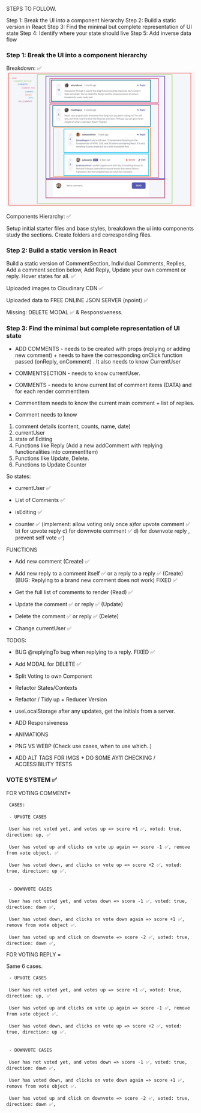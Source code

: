 STEPS TO FOLLOW.

Step 1: Break the UI into a component hierarchy
Step 2: Build a static version in React
Step 3: Find the minimal but complete representation of UI state
Step 4: Identify where your state should live
Step 5: Add inverse data flow

### Step 1: Break the UI into a component hierarchy

Breakdown: ✅
![Components Breakdown](./src/components/intermediate/CommentSection/assets/interactive-comments-section-main/design/desktop-design-breakdown.jpg)

Components Hierarchy: ✅

Setup initial starter files and base styles, breakdown the ui into components study the sections. Create folders and corresponding files.

### Step 2: Build a static version in React

Build a static version of CommentSection, Individual Comments, Replies, Add a comment section below, Add Reply, Update your own comment or reply. Hover states for all. ✅

Uploaded images to Cloudinary CDN ✅

Uploaded data to FREE ONLINE JSON SERVER (npoint) ✅

Missing: DELETE MODAL ✅ & Responsiveness.

### Step 3: Find the minimal but complete representation of UI state

- ADD COMMENTS - needs to be created with props (replying or adding new comment) + needs to have the corresponding onClick function passed (onReply, onComment) . It also needs to know CurrentUser

- COMMENTSECTION - needs to know currentUser.

- COMMENTS - needs to know current list of comment items (DATA) and for each render commentItem

- CommentItem needs to know the current main comment + list of replies.

- Comment needs to know

1.  comment details (content, counts, name, date)
2.  currentUser
3.  state of Editing
4.  Functions like Reply (Add a new addComment with replying functionalities into commentItem)
5.  Functions like Update, Delete.
6.  Functions to Update Counter

So states:

- currentUser ✅

- List of Comments ✅

- isEditing ✅

- counter ✅ (implement: allow voting only once a)for upvote comment ✅ b) for upvote reply c) for downvote comment ✅ d) for downvote reply , prevent self vote ✅)

FUNCTIONS

- Add new comment (Create) ✅

- Add new reply to a comment itself ✅ or a reply to a reply ✅ (Create) (BUG: Replying to a brand new comment does not work) FIXED ✅

- Get the full list of comments to render (Read) ✅

- Update the comment ✅ or reply ✅ (Update)

- Delete the comment ✅ or reply ✅ (Delete)

- Change currentUser ✅

TODOS:

- BUG @replyingTo bug when replying to a reply. FIXED ✅

- Add MODAL for DELETE ✅

- Split Voting to own Component

- Refactor States/Contexts

- Refactor / Tidy up + Reducer Version

- useLocalStorage after any updates, get the initials from a server.

- ADD Responsiveness

- ANIMATIONS

- PNG VS WEBP (Check use cases, when to use which..)

- ADD ALT TAGS FOR IMGS + DO SOME AY11 CHECKING / ACCESSIBILITY TESTS

### VOTE SYSTEM ✅

FOR VOTING COMMENT=

     CASES:

     - UPVOTE CASES

     User has not voted yet, and votes up => score +1 ✅, voted: true, direction: up, ✅

     User has voted up and clicks on vote up again => score -1 ✅, remove from vote object. ✅

     User has voted down, and clicks on vote up => score +2 ✅, voted: true, direction: up ✅.


     - DOWNVOTE CASES

     User has not voted yet, and votes down => score -1 ✅, voted: true, direction: down ✅,

     User has voted down, and clicks on vote down again => score +1 ✅, remove from vote object ✅.

     User has voted up and click on downvote => score -2 ✅, voted: true, direction: down ✅,

FOR VOTING REPLY =

Same 6 cases.

     - UPVOTE CASES

     User has not voted yet, and votes up => score +1 ✅, voted: true, direction: up, ✅

     User has voted up and clicks on vote up again => score -1 ✅, remove from vote object ✅.

     User has voted down, and clicks on vote up => score +2 ✅, voted: true, direction: up ✅.


     - DOWNVOTE CASES

     User has not voted yet, and votes down => score -1 ✅, voted: true, direction: down ✅,

     User has voted down, and clicks on vote down again => score +1 ✅, remove from vote object ✅.

     User has voted up and click on downvote => score -2 ✅, voted: true, direction: down ✅,

